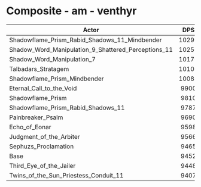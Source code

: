 # Composite - am - venthyr
| Actor | DPS | Increase |
|---|:---:|:---:|
|Shadowflame_Prism_Rabid_Shadows_11_Mindbender|10292|8.89%|
|Shadow_Word_Manipulation_9_Shattered_Perceptions_11|10250|8.44%|
|Shadow_Word_Manipulation_7|10170|7.60%|
|Talbadars_Stratagem|10105|6.91%|
|Shadowflame_Prism_Mindbender|10081|6.66%|
|Eternal_Call_to_the_Void|9900|4.74%|
|Shadowflame_Prism|9810|3.79%|
|Shadowflame_Prism_Rabid_Shadows_11|9787|3.55%|
|Painbreaker_Psalm|9690|2.52%|
|Echo_of_Eonar|9598|1.55%|
|Judgment_of_the_Arbiter|9566|1.21%|
|Sephuzs_Proclamation|9465|0.14%|
|Base|9452|0.00%|
|Third_Eye_of_the_Jailer|9448|-0.04%|
|Twins_of_the_Sun_Priestess_Conduit_11|9407|-0.48%|
